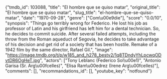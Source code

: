 {"tmdb_id": 103088, "title": "El hombre que se quiso matar", "original_title": "El hombre que se quiso matar", "slug_title": "el-hombre-que-se-quiso-matar", "date": "1970-09-28", "genre": ["Com\u00e9die"], "score": "0.0/10", "synopsis": "Things go terribly wrong for Federico. He lost his job as professor of Latin and his girlfriend has left him for a dental technician. So, he decides to commit suicide. After several failed attempts, including the throw from the Roman aqueduct of Segovia, he decides to take advantage of his decision and get rid of a society that has been hostile. Remake of a 1942 film by the same director, Rafael Gil.", "image": "https://image.tmdb.org/t/p/w185_and_h278_bestv2/1q8TDndyYhLpcwqODvtDR6OgHeT.jpg", "actors": ["Tony Leblanc (Federico Sol\u00e1)", "Antonio Garisa (Sr. Arg\u00fcelles)", "Elisa Ram\u00edrez (Irene Arg\u00fcelles)"], "comments": [], "recommandations_id": [], "youtube_key": "notfound"}